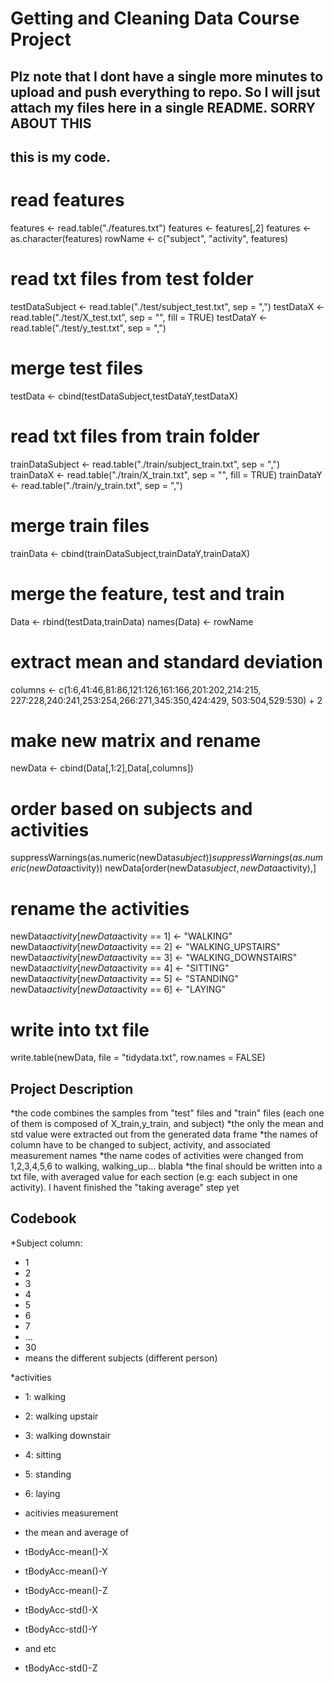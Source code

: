 # Getting and Cleaning Data Course Project

## Plz note that I dont have a single more minutes to upload and push everything to repo. So I will jsut attach my files here in a single README. SORRY ABOUT THIS
## this is my code.

# read features
 features <- read.table("./features.txt")
 features <- features[,2]
 features <- as.character(features)
 rowName <- c("subject", "activity", features)

# read txt files from test folder 
 testDataSubject <- read.table("./test/subject_test.txt", sep = ",")
 testDataX <- read.table("./test/X_test.txt", sep = "", fill = TRUE)
 testDataY <- read.table("./test/y_test.txt", sep = ",")

# merge test files
 testData <- cbind(testDataSubject,testDataY,testDataX)

# read txt files from train folder
 trainDataSubject <- read.table("./train/subject_train.txt", sep = ",")
 trainDataX <- read.table("./train/X_train.txt", sep = "", fill = TRUE)
 trainDataY <- read.table("./train/y_train.txt", sep = ",")


# merge train files
 trainData <- cbind(trainDataSubject,trainDataY,trainDataX)

# merge the feature, test and train
 Data <- rbind(testData,trainData)
 names(Data) <- rowName

# extract mean and standard deviation
 columns <- c(1:6,41:46,81:86,121:126,161:166,201:202,214:215,
              227:228,240:241,253:254,266:271,345:350,424:429,
              503:504,529:530) + 2

# make new matrix and rename
 newData <- cbind(Data[,1:2],Data[,columns])

# order based on subjects and activities
 suppressWarnings(as.numeric(newData$subject))
 suppressWarnings(as.numeric(newData$activity))
 newData[order(newData$subject,newData$activity),]
 
# rename the activities  
 newData$activity[newData$activity == 1] <- "WALKING"
 newData$activity[newData$activity == 2] <- "WALKING_UPSTAIRS"
 newData$activity[newData$activity == 3] <- "WALKING_DOWNSTAIRS"
 newData$activity[newData$activity == 4] <- "SITTING"
 newData$activity[newData$activity == 5] <- "STANDING"
 newData$activity[newData$activity == 6] <- "LAYING"



 
# write into txt file
 write.table(newData, file = "tidydata.txt", row.names = FALSE)



## Project Description
*the code combines the samples from "test" files and "train" files (each one of them is composed of X_train,y_train, and subject)
*the only the mean and std value were extracted out from the generated data frame
*the names of column have to be changed to subject, activity, and associated measurement names
*the name codes of activities were changed from 1,2,3,4,5,6 to walking, walking_up... blabla
*the final should be written into a txt file, with averaged value for each section (e.g: each subject in one activity). I havent finished the "taking average" step yet


## Codebook
*Subject column: 
* 1
* 2
* 3
* 4
* 5
* 6
* 7
* ...
* 30
* means the different subjects (different person)

*activities
* 1: walking
* 2: walking upstair
* 3: walking downstair
* 4: sitting
* 5: standing
* 6: laying


* acitivies measurement 
* the mean and average of 
* tBodyAcc-mean()-X
* tBodyAcc-mean()-Y
* tBodyAcc-mean()-Z
* tBodyAcc-std()-X
* tBodyAcc-std()-Y
* and etc 
* tBodyAcc-std()-Z

